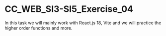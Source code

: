# CC_WEB_SI3-SI5_Exercise_04
In this task we will mainly work with React.js 18, Vite and we will practice the higher order functions and more.
